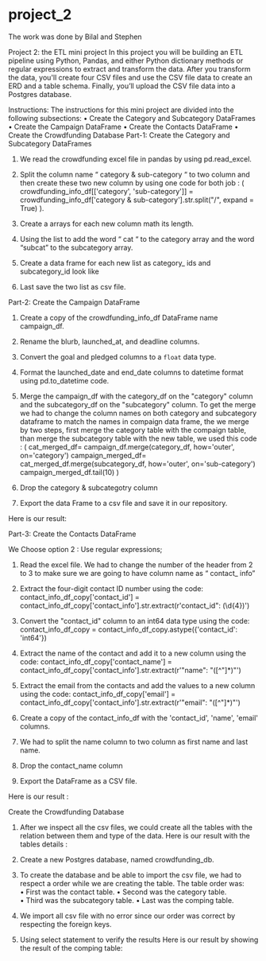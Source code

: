 # project_2
The work was done by Bilal and Stephen 


Project 2:  the ETL mini project
In this project you will be building an ETL pipeline using Python, Pandas, and either Python dictionary methods or regular expressions to extract and transform the data. After you transform the data, you'll create four CSV files and use the CSV file data to create an ERD and a table schema. Finally, you’ll upload the CSV file data into a Postgres database.

Instructions:
The instructions for this mini project are divided into the following subsections:
•	Create the Category and Subcategory DataFrames
•	Create the Campaign DataFrame
•	Create the Contacts DataFrame
•	Create the Crowdfunding Database
Part-1: Create the Category and Subcategory DataFrames
1.	We read the crowdfunding excel file in pandas by using pd.read_excel. 
2.	Split the column name “ category & sub-category “ to two column and then create these two new column by using one code for both job : ( crowdfunding_info_df[['category', 'sub-category']] = crowdfunding_info_df['category & sub-category'].str.split("/", expand = True) ).
3.	Create a arrays for each new column math its length.
4.	Using the list to add the word “ cat “ to the category array and the word “subcat” to the subcategory array.
5.	Create a data frame for each new list as category_ ids and subcategory_id look like 










6.	Last save the two list as csv file.

 Part-2: Create the Campaign DataFrame
1.	 Create a copy of the crowdfunding_info_df DataFrame name campaign_df.
2.	Rename the blurb, launched_at, and deadline columns.
3.	Convert the goal and pledged columns to a `float` data type.
4.	Format the launched_date and end_date columns to datetime format using pd.to_datetime code.
5.	Merge the campaign_df with the category_df on the "category" column and 
 the subcategory_df on the "subcategory" column. 
To get the merge we had to change the column names on both category and subcategory dataframe to match the names in compaign data frame, the we merge by two steps, first merge the category table with the compaign table, than merge the subcategory table with the new table, we used this code : ( cat_merged_df= campaign_df.merge(category_df, how='outer', on='category')
campaign_merged_df= cat_merged_df.merge(subcategory_df, how='outer', on='sub-category')
campaign_merged_df.tail(10) ) 

6.	Drop the category & subcategotry column 
7.	Export the data Frame to a csv file and save it in our repository. 

Here is our result:  
 




Part-3: Create the Contacts DataFrame

We Choose option 2 : Use regular expressions; 
1.	Read the excel file. We had to change the number of the header from 2 to 3 to make sure we are going to have column name as “ contact_ info” 
2.	Extract the four-digit contact ID number using the code: 
contact_info_df_copy['contact_id'] = contact_info_df_copy['contact_info'].str.extract(r'contact_id": (\d{4})')

3.	Convert the "contact_id" column to an int64 data type using the code:
contact_info_df_copy = contact_info_df_copy.astype({'contact_id': 'int64'})

4.	Extract the name of the contact and add it to a new column using the code: 
contact_info_df_copy['contact_name'] = contact_info_df_copy['contact_info'].str.extract(r'"name": "([^"]*)"')

5.	Extract the email from the contacts and add the values to a new column using the code: 
contact_info_df_copy['email'] = contact_info_df_copy['contact_info'].str.extract(r'"email": "([^"]*)"')

6.	Create a copy of the contact_info_df with the 'contact_id', 'name', 'email' columns.

7.	We had to split the name column to two column as first name and last name. 

8.	Drop the contact_name column

9.	Export the DataFrame as a CSV file.

Here is our result : 





Create the Crowdfunding Database

1.	After we inspect all the csv files, we could create all the tables with the relation between them and type of the data. Here is our result with the tables details : 

 














2.	Create a new Postgres database, named crowdfunding_db.
3.	To create the database and be able to import the csv file, we had to respect a order while we are creating the table. 
The table order was:  
•	First was the contact table. 
•	Second was the category table.  
•	Third was the subcategory table. 
•	Last was the comping table. 
4.	We import all csv file with no error since our order was correct by respecting the foreign keys. 
5.	Using select statement to verify the results 
Here is our result by showing the result of the comping table: 

 






